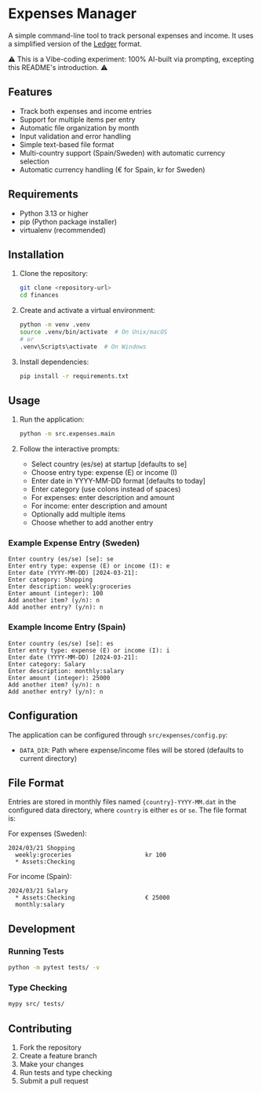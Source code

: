 # Expenses Manager

A simple command-line tool to track personal expenses and income. It uses a simplified version of the [Ledger](https://ledger-cli.org/doc/ledger3.html) format.

⚠️ This is a Vibe-coding experiment: 100% AI-built via prompting, excepting this README's introduction. ⚠️


## Features

- Track both expenses and income entries
- Support for multiple items per entry
- Automatic file organization by month
- Input validation and error handling
- Simple text-based file format
- Multi-country support (Spain/Sweden) with automatic currency selection
- Automatic currency handling (€ for Spain, kr for Sweden)

## Requirements

- Python 3.13 or higher
- pip (Python package installer)
- virtualenv (recommended)

## Installation

1. Clone the repository:
   ```bash
   git clone <repository-url>
   cd finances
   ```

2. Create and activate a virtual environment:
   ```bash
   python -m venv .venv
   source .venv/bin/activate  # On Unix/macOS
   # or
   .venv\Scripts\activate  # On Windows
   ```

3. Install dependencies:
   ```bash
   pip install -r requirements.txt
   ```

## Usage

1. Run the application:
   ```bash
   python -m src.expenses.main
   ```

2. Follow the interactive prompts:
   - Select country (es/se) at startup [defaults to se]
   - Choose entry type: expense (E) or income (I)
   - Enter date in YYYY-MM-DD format [defaults to today]
   - Enter category (use colons instead of spaces)
   - For expenses: enter description and amount
   - For income: enter description and amount
   - Optionally add multiple items
   - Choose whether to add another entry

### Example Expense Entry (Sweden)

```
Enter country (es/se) [se]: se
Enter entry type: expense (E) or income (I): e
Enter date (YYYY-MM-DD) [2024-03-21]:
Enter category: Shopping
Enter description: weekly:groceries
Enter amount (integer): 100
Add another item? (y/n): n
Add another entry? (y/n): n
```

### Example Income Entry (Spain)

```
Enter country (es/se) [se]: es
Enter entry type: expense (E) or income (I): i
Enter date (YYYY-MM-DD) [2024-03-21]:
Enter category: Salary
Enter description: monthly:salary
Enter amount (integer): 25000
Add another item? (y/n): n
Add another entry? (y/n): n
```

## Configuration

The application can be configured through `src/expenses/config.py`:

- `DATA_DIR`: Path where expense/income files will be stored (defaults to current directory)

## File Format

Entries are stored in monthly files named `{country}-YYYY-MM.dat` in the configured data directory, where `country` is either `es` or `se`. The file format is:

For expenses (Sweden):
```
2024/03/21 Shopping
  weekly:groceries                     kr 100
  * Assets:Checking
```

For income (Spain):
```
2024/03/21 Salary
  * Assets:Checking                    € 25000
  monthly:salary
```

## Development

### Running Tests

```bash
python -m pytest tests/ -v
```

### Type Checking

```bash
mypy src/ tests/
```

## Contributing

1. Fork the repository
2. Create a feature branch
3. Make your changes
4. Run tests and type checking
5. Submit a pull request
